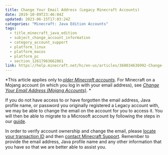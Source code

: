 ```yaml
---
title: Change Your Email Address (Legacy Minecraft Accounts)
date: 2019-10-09T23:46:04Z
updated: 2023-06-15T17:03:24Z
categories: "Minecraft: Java Edition Accounts"
tags:
  - title_minecraft_java_edition
  - subject_change_account_information
  - category_account_support
  - platform_linux
  - platform_macos
  - platform_pc
  - section_12617963662861
link: https://help.minecraft.net/hc/en-us/articles/360034636992-Change-Your-Email-Address-Legacy-Minecraft-Accounts-
---
```


*This article applies only to *[older Minecraft accounts](https://help.minecraft.net/hc/en-us/articles/4408867060621-Minecraft-Java-Edition-Account-Types)*. For Minecraft on a Mojang account (in which you log in with your email address), see *[*Change Your Email Address (Mojang Accounts)*](https://help.minecraft.net/hc/en-us/articles/360035056531)*. *   

If you do not have access to or have forgotten the email address, Java profile name, or password you originally registered a Legacy account with, we may be able to change the email on the account for you to access it. You will then be able to migrate to a Microsoft account by following the steps in our [guide](https://help.minecraft.net/hc/en-us/articles/4411173197709-How-to-Migrate-a-Legacy-Minecraft-Account-to-a-Microsoft-Account-).

In order to verify account ownership and change the email, please [locate your transaction ID](../General-Billing/What-is-a-Transaction-ID.md) and then [contact Minecraft Support](https://aka.ms/Minecraft-Support). Remember to provide the email address, Java profile name and any other information that you have so that we are better able to assist you.
